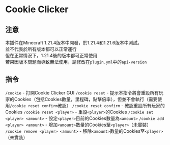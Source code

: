 # Cookie Clicker

## 注意
本插件在Minecraft 1.21.4版本中開發，於1.21.4和1.21.6版本中測試。\
並不代表於所有版本都可以正常運行\
但在正常情況下，1.21.4後的版本都可正常使用\
若果因版本問題而導致無法使用，請修改在`plugin.yml`中的`api-version`

## 指令
`/cookie` - 打開Cookie Clicker GUI
`/cookie reset` - 提示本指令將會重設所有玩家的Cookies（包括Cookies數量，里程碑，點擊倍率），但並不會執行（需要使用`/cookie reset confirm`確認）
`/cookie reset confirm` - 確認重設所有玩家的Cookies
`/cookie reset <player>` - 重設`<player>`的Cookies
`/cookie set <player> <amount>` - 設定`<player>`目前的Cookies數量為`<amount>`
`/cookie add <player> <amount>` - 增加`<amount>`數量的Cookies至`<player>`（未實裝）
`/cookie remove <player> <amount>` - 移除`<amount>`數量的Cookies至`<player>`（未實裝）